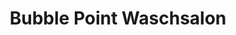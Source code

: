 ---
title: "Bubble Point Waschsalon"
url: /innsbruck/bubble-point-waschsalon-innstrasse/
shop: Wäscherei
---
